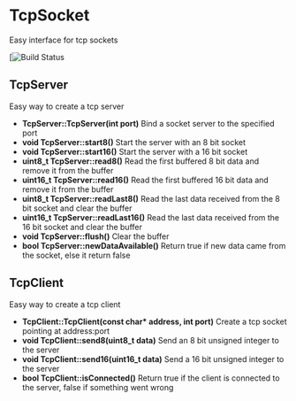 # TcpSocket
Easy interface for tcp sockets

[![Build Status](https://travis-ci.com/team-diana/TcpSocket.svg?branch=master)

## TcpServer
Easy way to create a tcp server

+ **TcpServer::TcpServer(int port)** Bind a socket server to the specified port
+ **void TcpServer::start8()** Start the server with an 8 bit socket
+ **void TcpServer::start16()** Start the server with a 16 bit socket
+ **uint8_t TcpServer::read8()** Read the first buffered 8 bit data and remove it from the buffer
+ **uint16_t TcpServer::read16()** Read the first buffered 16 bit data and remove it from the buffer
+ **uint8_t TcpServer::readLast8()** Read the last data received from the 8 bit socket and clear the buffer
+ **uint16_t TcpServer::readLast16()** Read the last data received from the 16 bit socket and clear the buffer
+ **void TcpServer::flush()** Clear the buffer
+ **bool TcpServer::newDataAvailable()** Return true if new data came from the socket, else it return false

## TcpClient
Easy way to create a tcp client

+ **TcpClient::TcpClient(const char\* address, int port)** Create a tcp socket pointing at address:port
+ **void TcpClient::send8(uint8_t data)** Send an 8 bit unsigned integer to the server
+ **void TcpClient::send16(uint16_t data)** Send a 16 bit unsigned integer to the server
+ **bool TcpClient::isConnected()** Return true if the client is connected to the server, false if something went wrong
